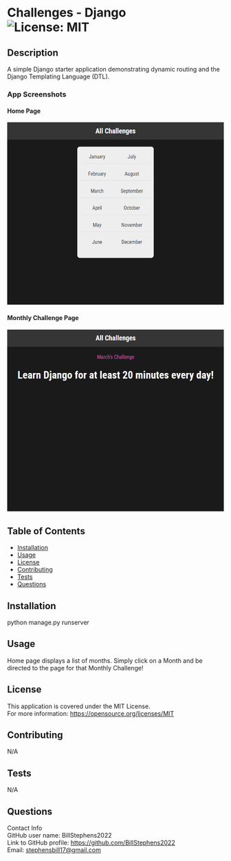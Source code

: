 # Challenges - Django<br>![License: MIT](https://img.shields.io/badge/License-MIT-yellow.svg)

  ## Description

  A simple Django starter application demonstrating dynamic routing and the Django Templating Language (DTL).

  ### App Screenshots

  #### Home Page
  ![home page](screenshot1.png)

  #### Monthly Challenge Page
  ![monthly challenge page](screenshot2.png)
  
  ## Table of Contents
  
  - [Installation](#installation)
  - [Usage](#usage)
  - [License](#license)
  - [Contributing](#contributing)
  - [Tests](#tests)
  - [Questions](#questions)
  
  ## Installation
  
  python manage.py runserver
  
  ## Usage
  
  Home page displays a list of months.  Simply click on a Month and be directed to the page for that Monthly Challenge!

  ## License
This application is covered under the MIT License.
<br>For more information: https://opensource.org/licenses/MIT
  
  ## Contributing
  N/A
  
  ## Tests
  N/A

  ## Questions
  Contact Info<br>
  GitHub user name: BillStephens2022<br>
  Link to GitHub profile: https://github.com/BillStephens2022<br>
  Email: stephensbill17@gmail.com

